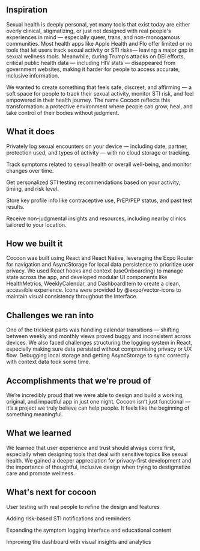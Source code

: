 ## Inspiration

Sexual health is deeply personal, yet many tools that exist today are either overly clinical, stigmatizing, or just not designed with real people's experiences in mind — especially queer, trans, and non-monogamous communities. Most health apps like Apple Health and Flo offer limited or no tools that let users track sexual activity or STI risks— leaving a major gap in sexual wellness tools. Meanwhile, during Trump’s attacks on DEI efforts, critical public health data — including HIV stats — disappeared from government websites, making it harder for people to access accurate, inclusive information.

We wanted to create something that feels safe, discreet, and affirming — a soft space for people to track their sexual activity, monitor STI risk, and feel empowered in their health journey. The name Cocoon reflects this transformation: a protective environment where people can grow, heal, and take control of their bodies without judgment.

## What it does

Privately log sexual encounters on your device — including date, partner, protection used, and types of activity — with no cloud storage or tracking.

Track symptoms related to sexual health or overall well-being, and monitor changes over time.

Get personalized STI testing recommendations based on your activity, timing, and risk level.

Store key profile info like contraceptive use, PrEP/PEP status, and past test results.

Receive non-judgmental insights and resources, including nearby clinics tailored to your location.

## How we built it

Cocoon was built using React and React Native, leveraging the Expo Router for navigation and AsyncStorage for local data persistence to prioritize user privacy. We used React hooks and context (useOnboarding) to manage state across the app, and developed modular UI components like HealthMetrics, WeeklyCalendar, and DashboardItem to create a clean, accessible experience. Icons were provided by @expo/vector-icons to maintain visual consistency throughout the interface.

## Challenges we ran into

One of the trickiest parts was handling calendar transitions — shifting between weekly and monthly views proved buggy and inconsistent across devices. We also faced challenges structuring the logging system in React, especially making sure data persisted without compromising privacy or UX flow. Debugging local storage and getting AsyncStorage to sync correctly with context data took some time.

## Accomplishments that we're proud of

We’re incredibly proud that we were able to design and build a working, original, and impactful app in just one night. Cocoon isn’t just functional — it’s a project we truly believe can help people. It feels like the beginning of something meaningful.

## What we learned

We learned that user experience and trust should always come first, especially when designing tools that deal with sensitive topics like sexual health. We gained a deeper appreciation for privacy-first development and the importance of thoughtful, inclusive design when trying to destigmatize care and promote wellness.

## What's next for cocoon

User testing with real people to refine the design and features

Adding risk-based STI notifications and reminders

Expanding the symptom logging interface and educational content

Improving the dashboard with visual insights and analytics
